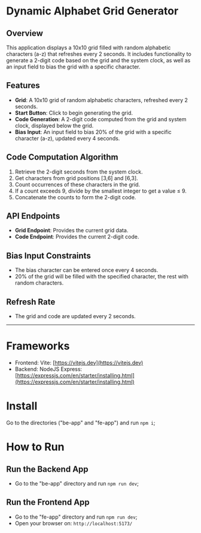 # Dynamic Alphabet Grid Generator

## Overview

This application displays a 10x10 grid filled with random alphabetic characters (a-z) that refreshes every 2 seconds. It includes functionality to generate a 2-digit code based on the grid and the system clock, as well as an input field to bias the grid with a specific character.

## Features

- **Grid**: A 10x10 grid of random alphabetic characters, refreshed every 2 seconds.
- **Start Button**: Click to begin generating the grid.
- **Code Generation**: A 2-digit code computed from the grid and system clock, displayed below the grid.
- **Bias Input**: An input field to bias 20% of the grid with a specific character (a-z), updated every 4 seconds.

## Code Computation Algorithm

1. Retrieve the 2-digit seconds from the system clock.
2. Get characters from grid positions [3,6] and [6,3].
3. Count occurrences of these characters in the grid.
4. If a count exceeds 9, divide by the smallest integer to get a value ≤ 9.
5. Concatenate the counts to form the 2-digit code.

## API Endpoints

- **Grid Endpoint**: Provides the current grid data.
- **Code Endpoint**: Provides the current 2-digit code.

## Bias Input Constraints

- The bias character can be entered once every 4 seconds.
- 20% of the grid will be filled with the specified character, the rest with random characters.

## Refresh Rate

- The grid and code are updated every 2 seconds.

---

# Frameworks

- Frontend: Vite: [https://vitejs.dev](https://vitejs.dev)
- Backend: NodeJS Express: [https://expressjs.com/en/starter/installing.html](https://expressjs.com/en/starter/installing.html)

# Install

Go to the directories ("be-app" and "fe-app") and run `npm i`;

# How to Run

## Run the Backend App

- Go to the "be-app" directory and run `npm run dev`;

## Run the Frontend App

- Go to the "fe-app" directory and run `npm run dev`;
- Open your browser on: `http://localhost:5173/`
